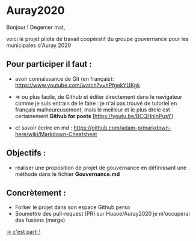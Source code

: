 # Auray2020

Bonjour ! Degemer mat,

voici le projet pilote de travail coopératif du groupe gouvernance pour les municipales d'Auray 2020

## Pour participer il faut :

  * avoir connaissance de Git (en français): https://www.youtube.com/watch?v=hPfgekYUKgk
  
  *  => ou plus facile, de Github et éditer directement dans le navigateur comme je suis entrain de le faire : 
    je n'ai pas trouvé de tutoriel en français malheureusement, mais le meilleur et le plus drole est certainement 
__Github for poets__ 
   [https://youtu.be/BCQHnlnPusY]

  * et savoir écrire en md : https://github.com/adam-p/markdown-here/wiki/Markdown-Cheatsheet

## Objectifs :

  * réaliser une proposition de projet de gouvernance en définissant une méthode dans le fichier **Gouvernance.md**
  

## Concrètement :

  * Forker le projet dans son espace Github perso
  * Soumettre des pull-request (PR) sur Huaoe/Auray2020 je m'occuperai des fusions (merge)


[-> c'est parti !](https://github.com/Huaoe/Auray2020/blob/master/Gouvernance.md)
